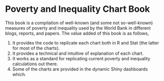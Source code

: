 # Poverty and Inequality Chart Book

This book is a compilation of well-known (and some not so-well-known) measures of poverty and inequality used by the World Bank in different blogs, reports, and papers. The value added of this book is as follows, 
1. It provides the code to replicate each chart both in R and Stat (the latter for most of the charts). 
2. It provides a technical and intuitive of explanation of each chart. 
3. It works as a standard for replicating current poverty and inequality calculations out there. 
4. Some of the charts are provided in the dynamic Shiny dashboards which.
